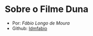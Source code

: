 # Sobre o Filme **Duna**

- Por: _Fábio Longo de Moura_
- Github: [Idmfabio](https://github.com/idmfabio)